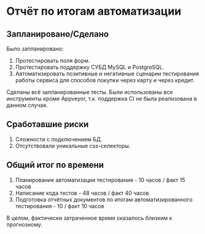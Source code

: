 # Отчёт по итогам автоматизации

## Запланировано/Сделано
Было запланировано:
1. Протестировать поля форм.
1. Протестировать поддержку СУБД MySQL и PostgreSQL.
1. Автоматизировать позитивные и негативные сценарии тестирования работы сервиса для способов покупки через карту и через кредит.

Сделаны всё запланированные тесты.
Были использованы все инструменты кроме Appveyor, т.к. поддержка CI не была реализована в данном случае.

## Сработавшие риски
1. Сложности с подключением БД.
1. Отсутствовали уникальные css-селекторы.

## Общий итог по времени
1. Планирование автоматизации тестирования - 10 часов / факт 15 часов
1. Написание кода тестов - 48 часов / факт 40 часов
1. Подготовка отчётных документов по итогам автоматизированного тестирования - 10 / факт 10 часов

В целом, фактически затраченное время оказалось близким к прогнозному.
